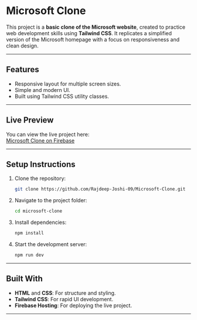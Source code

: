 # Microsoft Clone

This project is a **basic clone of the Microsoft website**, created to practice web development skills using **Tailwind CSS**. It replicates a simplified version of the Microsoft homepage with a focus on responsiveness and clean design.

---

## **Features**

- Responsive layout for multiple screen sizes.
- Simple and modern UI.
- Built using Tailwind CSS utility classes.

---

## **Live Preview**

You can view the live project here:  
[Microsoft Clone on Firebase](https://basicclone-219a9.web.app/)

---

## **Setup Instructions**

1. Clone the repository:
   ```bash
   git clone https://github.com/Rajdeep-Joshi-09/Microsoft-Clone.git
   ```
2. Navigate to the project folder:
   ```bash
   cd microsoft-clone
   ```
3. Install dependencies:
   ```bash
   npm install
   ```
4. Start the development server:
   ```bash
   npm run dev
   ```

---

## **Built With**

- **HTML** and **CSS**: For structure and styling.
- **Tailwind CSS**: For rapid UI development.
- **Firebase Hosting**: For deploying the live project.

---
